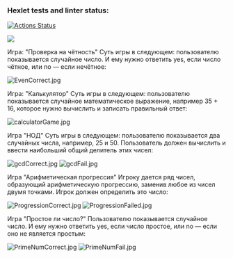 ### Hexlet tests and linter status:
[![Actions Status](https://github.com/Kseniya1991/java-project-61/actions/workflows/hexlet-check.yml/badge.svg)](https://github.com/Kseniya1991/java-project-61/actions)

<a href="https://codeclimate.com/github/Kseniya1991/java-project-61/maintainability"><img src="https://api.codeclimate.com/v1/badges/b6e317c852a05aa4ed14/maintainability" /></a>


Игра: "Проверка на чётность"
Суть игры в следующем: пользователю показывается случайное число. 
И ему нужно ответить yes, если число чётное, или no — если нечётное:

![EvenCorrect.jpg](pic%2FEvenCorrect.jpg)

Игра: "Калькулятор"
Суть игры в следующем: пользователю показывается случайное математическое выражение, 
например 35 + 16, которое нужно вычислить и записать правильный ответ:

![calculatorGame.jpg](pic%2FcalculatorGame.jpg)

Игра "НОД"
Суть игры в следующем: пользователю показывается два случайных числа, например, 25 и 50. 
Пользователь должен вычислить и ввести наибольший общий делитель этих чисел:

![gcdCorrect.jpg](pic%2FgcdCorrect.jpg)
![gcdFail.jpg](pic%2FgcdFail.jpg)

Игра "Арифметическая прогрессия"
Игроку дается ряд чисел, образующий арифметическую прогрессию, заменив любое из чисел двумя точками. Игрок должен определить это число:

![ProgressionCorrect.jpg](pic%2FProgressionCorrect.jpg)
![ProgressionFailed.jpg](pic%2FProgressionFailed.jpg)

Игра "Простое ли число?"
Пользователю показывается случайное число.
И ему нужно ответить yes, если число простое, или no — если оно не является простым:

![PrimeNumCorrect.jpg](pic%2FPrimeNumCorrect.jpg)
![PrimeNumFail.jpg](pic%2FPrimeNumFail.jpg)